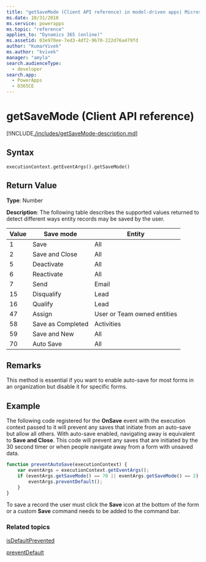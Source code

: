 ```yaml
---
title: "getSaveMode (Client API reference) in model-driven apps| MicrosoftDocs"
ms.date: 10/31/2018
ms.service: powerapps
ms.topic: "reference"
applies_to: "Dynamics 365 (online)"
ms.assetid: 03e970ee-7ed3-4df2-9670-222d76a479fd
author: "KumarVivek"
ms.author: "kvivek"
manager: "amyla"
search.audienceType: 
  - developer
search.app: 
  - PowerApps
  - D365CE
---
```

# getSaveMode (Client API reference)



[!INCLUDE[./includes/getSaveMode-description.md](./includes/getSaveMode-description.md)]

## Syntax

`executionContext.getEventArgs().getSaveMode()`

## Return Value

**Type**: Number

**Description**: The following table describes the supported values returned to detect different ways entity records may be saved by the user.

|Value |Save mode |Entity|
|---|---|---|
|1|Save|All|
|2|Save and Close|All|
|5|Deactivate|All|
|6|Reactivate|All|
|7|Send|Email|
|15|Disqualify|Lead|
|16|Qualify|Lead|
|47|Assign|User or Team owned entities|
|58|Save as Completed|Activities|
|59|Save and New|All|
|70|Auto Save|All|

## Remarks

This method is essential if you want to enable auto-save for most forms in an organization but disable it for specific forms.  

## Example

The following code registered for the **OnSave** event with the execution context passed to it will prevent any saves that initiate from an auto-save but allow all others. With auto-save enabled, navigating away is equivalent to **Save and Close**. This code will prevent any saves that are initiated by the 30 second timer or when people navigate away from a form with unsaved data.

```JavaScript
function preventAutoSave(executionContext) {
    var eventArgs = executionContext.getEventArgs();
    if (eventArgs.getSaveMode() == 70 || eventArgs.getSaveMode() == 2) {
        eventArgs.preventDefault();
    }
}
```

To save a record the user must click the **Save** icon at the bottom of the form or a custom **Save** command needs to be added to the command bar.

### Related topics

[isDefaultPrevented](isDefaultPrevented.md)

[preventDefault](preventDefault.md)

